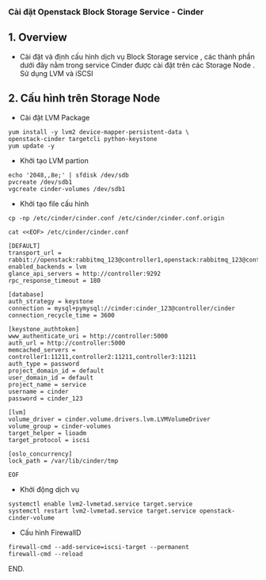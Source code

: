 

### Cài đặt Openstack Block Storage  Service - Cinder  

## 1. Overview

- Cài đặt và định cấu hình dịch vụ  Block Storage service , các thành phần dưới đây nằm trong service Cinder  được cài đặt trên các Storage Node . Sử dụng LVM và iSCSI



## 2. Cấu hình trên Storage Node


- Cài đặt LVM Package
```
yum install -y lvm2 device-mapper-persistent-data \
openstack-cinder targetcli python-keystone
yum update -y
```

- Khởi tạo LVM partion
```
echo '2048,,8e;' | sfdisk /dev/sdb
pvcreate /dev/sdb1
vgcreate cinder-volumes /dev/sdb1
```



- Khởi tạo file cấu hình
```
cp -np /etc/cinder/cinder.conf /etc/cinder/cinder.conf.origin

cat <<EOF> /etc/cinder/cinder.conf

[DEFAULT]
transport_url = rabbit://openstack:rabbitmq_123@controller1,openstack:rabbitmq_123@controller2,openstack:rabbitmq_123@controller3
enabled_backends = lvm
glance_api_servers = http://controller:9292
rpc_response_timeout = 180

[database]
auth_strategy = keystone
connection = mysql+pymysql://cinder:cinder_123@controller/cinder
connection_recycle_time = 3600

[keystone_authtoken]
www_authenticate_uri = http://controller:5000
auth_url = http://controller:5000
memcached_servers = controller1:11211,controller2:11211,controller3:11211
auth_type = password
project_domain_id = default
user_domain_id = default
project_name = service
username = cinder
password = cinder_123

[lvm]
volume_driver = cinder.volume.drivers.lvm.LVMVolumeDriver
volume_group = cinder-volumes
target_helper = lioadm
target_protocol = iscsi

[oslo_concurrency]
lock_path = /var/lib/cinder/tmp

EOF
```

- Khởi động dịch vụ
```
systemctl enable lvm2-lvmetad.service target.service
systemctl restart lvm2-lvmetad.service target.service openstack-cinder-volume
```

- Cấu hình FirewallD
```
firewall-cmd --add-service=iscsi-target --permanent 
firewall-cmd --reload
```


END.